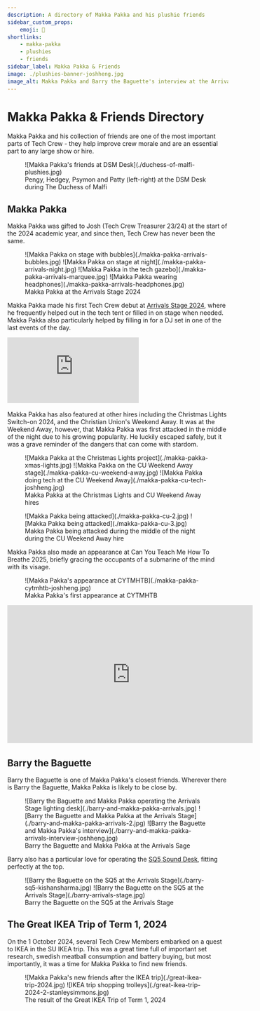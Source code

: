 ```yaml
---
description: A directory of Makka Pakka and his plushie friends
sidebar_custom_props:
    emoji: 🧸
shortlinks:
    - makka-pakka
    - plushies
    - friends
sidebar_label: Makka Pakka & Friends
image: ./plushies-banner-joshheng.jpg
image_alt: Makka Pakka and Barry the Baguette's interview at the Arrivals Stage 2024
---
```

# Makka Pakka & Friends Directory

Makka Pakka and his collection of friends are one of the most important parts of Tech Crew - they help improve crew
morale and are an essential part to any large show or hire.

<figure>
![Makka Pakka's friends at DSM Desk](./duchess-of-malfi-plushies.jpg)
<figcaption>Pengy, Hedgey, Psymon and Patty (left-right) at the DSM Desk during The Duchess of Malfi</figcaption>
</figure>

## Makka Pakka
Makka Pakka was gifted to Josh (Tech Crew Treasurer 23/24) at the start of the 2024 academic year, and since then,
Tech Crew has never been the same.

<figure>
<div class="img-gallery img-small">
![Makka Pakka on stage with bubbles](./makka-pakka-arrivals-bubbles.jpg)
![Makka Pakka on stage at night](./makka-pakka-arrivals-night.jpg)
![Makka Pakka in the tech gazebo](./makka-pakka-arrivals-marquee.jpg)
![Makka Pakka wearing headphones](./makka-pakka-arrivals-headphones.jpg)
</div>
<figcaption>Makka Pakka at the Arrivals Stage 2024</figcaption>
</figure>

Makka Pakka made his first Tech Crew debut at [Arrivals Stage 2024](/wiki/case-studies/arrivals-2024), where he
frequently helped out in the tech tent or filled in on stage when needed. Makka Pakka also particularly helped by
filling in for a DJ set in one of the last events of the day.

<div class="video-full">
  <iframe
    src="https://www.youtube.com/embed/yg9dulfQpjw?si=hPr4i0ljPjCWlblW"
    title="YouTube video player"
    frameborder="0"
    allow="accelerometer; autoplay; clipboard-write; encrypted-media; gyroscope; picture-in-picture; web-share"
    referrerpolicy="strict-origin-when-cross-origin"
    allowfullscreen
  ></iframe>
</div>


Makka Pakka has also featured at other hires including the Christmas Lights Switch-on 2024, and the Christian Union's
Weekend Away. It was at the Weekend Away, however, that Makka Pakka was first attacked in the middle of the night due
to his growing popularity. He luckily escaped safely, but it was a grave reminder of the dangers that can come with
stardom.

<figure>
<div class="img-gallery img-small">
![Makka Pakka at the Christmas Lights project](./makka-pakka-xmas-lights.jpg)
![Makka Pakka on the CU Weekend Away stage](./makka-pakka-cu-weekend-away.jpg)
![Makka Pakka doing tech at the CU Weekend Away](./makka-pakka-cu-tech-joshheng.jpg)
</div>
<figcaption>Makka Pakka at the Christmas Lights and CU Weekend Away hires</figcaption>
</figure>

<figure>
<div class="img-gallery img-small">
![Makka Pakka being attacked](./makka-pakka-cu-2.jpg)
![Makka Pakka being attacked](./makka-pakka-cu-3.jpg)
</div>
<figcaption>Makka Pakka being attacked during the middle of the night during the CU Weekend Away hire</figcaption>
</figure>

Makka Pakka also made an appearance at Can You Teach Me How To Breathe 2025, briefly gracing the occupants of a submarine of the mind with its visage.
<figure>
![Makka Pakka's appearance at CYTMHTB](./makka-pakka-cytmhtb-joshheng.jpg)
<figcaption>Makka Pakka's first appearance at CYTMHTB</figcaption>
</figure>

<iframe
    width="560"
    height="315"
    src="https://www.youtube.com/embed/1j7Arzmgp1c?si=clnBqgBCoOOB4qwc"
    title="YouTube video player"
    frameborder="0"
    allow="accelerometer; autoplay; clipboard-write; encrypted-media; gyroscope; picture-in-picture; web-share"
    referrerpolicy="strict-origin-when-cross-origin"
    allowfullscreen>
    </iframe>

## Barry the Baguette

Barry the Baguette is one of Makka Pakka's closest friends. Wherever there is Barry the Baguette, Makka Pakka is likely
to be close by.

<figure>
<div class="img-gallery img-small">
![Barry the Baguette and Makka Pakka operating the Arrivals Stage lighting desk](./barry-and-makka-pakka-arrivals.jpg)
![Barry the Baguette and Makka Pakka at the Arrivals Stage](./barry-and-makka-pakka-arrivals-2.jpg)
![Barry the Baguette and Makka Pakka's interview](./barry-and-makka-pakka-arrivals-interview-joshheng.jpg)
</div>
<figcaption>Barry the Baguette and Makka Pakka at the Arrivals Sage</figcaption>
</figure>

Barry also has a particular love for operating the [SQ5 Sound Desk](/wiki/disciplines/sound/sound-desks), fitting
perfectly at the top.

<figure>
<div class="img-gallery img-small">
![Barry the Baguette on the SQ5 at the Arrivals Stage](./barry-sq5-kishansharma.jpg)
![Barry the Baguette on the SQ5 at the Arrivals Stage](./barry-arrivals-stage.jpg)
</div>

<figcaption>Barry the Baguette on the SQ5 at the Arrivals Stage</figcaption>
</figure>

## The Great IKEA Trip of Term 1, 2024
On the 1 October 2024, several Tech Crew Members embarked on a quest to IKEA in the SU IKEA trip. This was a great time
full of important set research, swedish meatball consumption and battery buying, but most importantly, it was a time
for Makka Pakka to find new friends.

<figure>
<div class="img-gallery">
![Makka Pakka's new friends after the IKEA trip](./great-ikea-trip-2024.jpg)
![IKEA trip shopping trolleys](./great-ikea-trip-2024-2-stanleysimmons.jpg)
</div>
<figcaption>The result of the Great IKEA Trip of Term 1, 2024</figcaption>
</figure>

